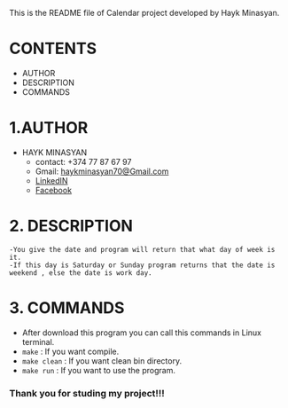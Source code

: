 This is the README file of Calendar project developed by Hayk Minasyan.

# CONTENTS

* AUTHOR
* DESCRIPTION
* COMMANDS


# 1.AUTHOR

* HAYK MINASYAN
	* contact: +374 77 87 67 97
	* Gmail:   haykminasyan70@Gmail.com
	* [ LinkedIN ]( http://www.linkedin.com/in/hayk-minasyan-8b228620a)
	* [ Facebook ]( http://www.facebook.com/hayk.minasyan.1042 )

# 2. DESCRIPTION

	-You give the date and program will return that what day of week is it.
	-If this day is Saturday or Sunday program returns that the date is weekend , else the date is work day.

# 3. COMMANDS

* After download this program you can call this commands in Linux terminal.
* `make` : If you want compile.
* `make clean` : If you want clean bin directory.
* `make run` : If you want to use the program.
	
### Thank you for studing my project!!!

	


